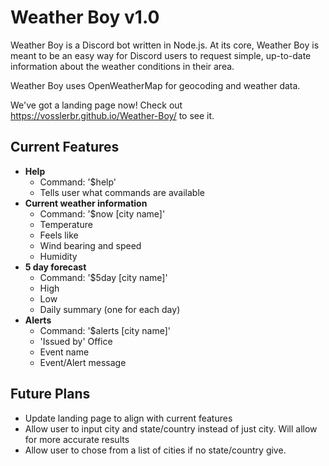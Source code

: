 # Weather Boy v1.0

Weather Boy is a Discord bot written in Node.js. At its core, Weather Boy is meant to be an easy way for Discord users to request simple, up-to-date information about the weather conditions in their area.

Weather Boy uses OpenWeatherMap for geocoding and weather data.

We've got a landing page now! Check out https://vosslerbr.github.io/Weather-Boy/ to see it.

## Current Features

- **Help**
  - Command: '$help'
  - Tells user what commands are available
- **Current weather information**
  - Command: '$now [city name]'
  - Temperature
  - Feels like
  - Wind bearing and speed
  - Humidity
- **5 day forecast**
  - Command: '$5day [city name]'
  - High
  - Low
  - Daily summary (one for each day)
- **Alerts**
  - Command: '$alerts [city name]'
  - 'Issued by' Office
  - Event name
  - Event/Alert message

## Future Plans

- Update landing page to align with current features
- Allow user to input city and state/country instead of just city. Will allow for more accurate results
- Allow user to chose from a list of cities if no state/country give.
